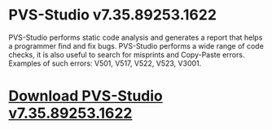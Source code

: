 # PVS-Studio v7.35.89253.1622

PVS-Studio performs static code analysis and generates a report that helps a programmer find and fix bugs. PVS-Studio performs a wide range of code checks, it is also useful to search for misprints and Copy-Paste errors. Examples of such errors: V501, V517, V522, V523, V3001.

# [Download PVS-Studio v7.35.89253.1622](https://developer.team/misc-development/35273-pvs-studio-v735892531622.html)
